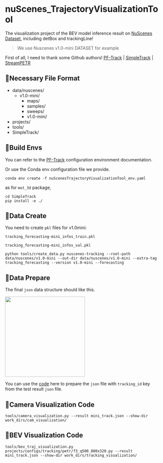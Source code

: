 # nuScenes_TrajectoryVisualizationTool
The visualization project of the BEV model inference result on [NuScenes Dataset](https://www.nuscenes.org/), including detBox and trackingLine!
> We use Nuscenes v1.0-mini DATASET for example

First of all, I need to thank some Github authors! [PF-Track](https://github.com/TRI-ML/PF-Track) | [SimpleTrack](https://github.com/tusen-ai/SimpleTrack) | [StreamPETR](https://github.com/exiawsh/StreamPETR)

## 🌵Necessary File Format
- data/nuscenes/
  - v1.0-mini/
    - maps/
    - samples/
    - sweeps/
    - v1.0-mini/
- projects/
- tools/
- SimpleTrack/

## 🌵Build Envs

You can refer to the [PF-Track](https://github.com/TRI-ML/PF-Track) configuration environment documentation. 

Or use the Conda env configuration file we provide.

```
conda env create -f nuScenesTrajectoryVisualizationTool_env.yaml
```

as for `mot_3d` package,

```
cd SimpleTrack
pip install -e ./
```

## 🌵Data Create
You need to create `pkl` files for v1.0mini: 

`tracking_forecasting-mini_infos_train.pkl`

`tracking_forecasting-mini_infos_val.pkl`

```
python tools/create_data.py nuscenes-tracking --root-path data/nuscenes/v1.0-mini --out-dir data/nuscenes/v1.0-mini --extra-tag tracking_forecasting --version v1.0-mini --forecasting
```

## 🌵Data Prepare

The final `json` data structure should like this.

<img src="https://github.com/PrymceQ/nuScenes_TrajectoryVisualizationTool/assets/109404970/799f01e0-adf1-4830-8706-04dfe13cac9d" width="260px">

You can use the [code](https://github.com/PrymceQ/BEVModel_StreamPETR) here to prepare the `json` file with `tracking_id` key from the test result `json` file. 

## 🌵Camera Visualization Code

```
tools/camera_visualization.py --result mini_track.json --show-dir work_dirs/cam_visualization/
```

## 🌵BEV Visualization Code

```
tools/bev_traj_visualization.py projects/configs/tracking/petr/f3_q500_800x320.py --result mini_track.json --show-dir work_dirs/tracking_visualization/
```
